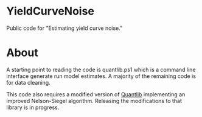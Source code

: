 # YieldCurveNoise
Public code for "Estimating yield curve noise."


# About
A starting point to reading the code is quantlib.ps1 which is a command line interface generate run model estimates. A majority of the remaining code is for data cleaning.

This code also requires a modified version of [Quantlib](https://github.com/lballabio/quantlib|quantlib) implementing an improved Nelson-Siegel algorithm. Releasing the modifications to that library is in progress.
